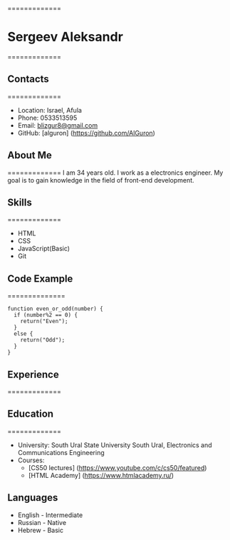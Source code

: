 =============
# Sergeev Aleksandr
=============
## Contacts
=============
* Location: Israel, Afula
* Phone: 0533513595
* Email: blizgur8@gmail.com
* GitHub: [alguron] (https://github.com/AlGuron)

## About Me
=============
I am 34 years old. I work as a electronics engineer. My goal is to gain knowledge in the field of front-end development.

## Skills
=============
* HTML
* CSS
* JavaScript(Basic)
* Git

## Code Example
==============
```
function even_or_odd(number) {
  if (number%2 == 0) {
    return("Even");
  }
  else {
    return("Odd");
  }
}
```

## Experience
=============
## Education
=============

* University: South Ural State University South Ural, Electronics and Communications Engineering
* Courses: 
    + [CS50 lectures] (https://www.youtube.com/c/cs50/featured)
    + [HTML Academy] (https://www.htmlacademy.ru/) 

## Languages
* English - Intermediate
* Russian - Native
* Hebrew - Basic